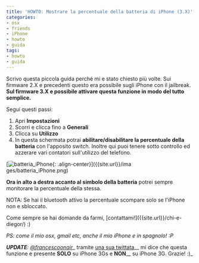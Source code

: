 ```yaml
---
title: 'HOWTO: Mostrare la percentuale della batteria di iPhone (3.X)'
categories:
- osx
- friends
- iPhone
- howto
- guida
tags:
- howto
- guida
---
```

Scrivo questa piccola guida perché mi e stato chiesto più volte. Sui firmware
2.X e precedenti questo era possibile sugli iPhone con il jailbreak. **Sul
firmware 3.X e possibile attivare questa funzione in modo del tutto
semplice.**

Segui questi passi:

  1. Apri **Impostazioni**
  2. Scorri e clicca fino a **Generali**
  3. Clicca su **Utilizzo**
  4. In questa schermata potrai **abilitare/disabilitare la percentuale della batteria** con l'apposito switch. Inoltre qui puoi tenere sotto controllo ed azzerare vari contatori sull'utilizzo del telefono.
  

[![batteria_iPhone]({{site.url}}/images/batteria_iPhone.png){: .align-center}]({{site.url}}/ima
ges/batteria_iPhone.png)

**Ora in alto a destra accanto al simbolo della batteria** potrei sempre monitorare la percentuale della stessa.

NOTA: Se hai il bluetooth attivo la percentuale scompare solo se l'iPhone non
e sbloccato.

Come sempre se hai domande da farmi, [contattami!]({{site.url}}/chi-e-
diegor/) :)

_PS: come il mio osx, gmail etc, anche il mio iPhone e in spagnolo! :P_

_**UPDATE**: [@francescoonair](http://twitter.com/francescoonair)__ tramite
[una sua twittata](http://twitter.com/francescoonair/status/4122997911)__ mi
dice che questa funzione e presente **SOLO** su iPhone 3Gs e **NON**__ su
iPhone 3G. Grazie! :)_

